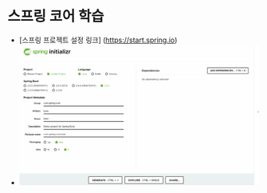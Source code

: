 
# 스프링 코어 학습
- [스프링 프로젝트 설정 링크] (https://start.spring.io)
- ![초기설정사진](./src/main/resources/static/md_image/screen_shot.png)